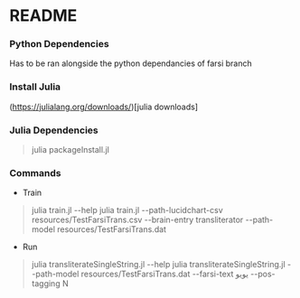 # README

### Python Dependencies
Has to be ran alongside the python dependancies of farsi branch

### Install Julia
(https://julialang.org/downloads/)[julia downloads]

### Julia Dependencies 
> julia packageInstall.jl 


### Commands
* Train
> julia train.jl --help
> julia train.jl --path-lucidchart-csv resources/TestFarsiTrans.csv --brain-entry transliterator  --path-model resources/TestFarsiTrans.dat

* Run 
> julia transliterateSingleString.jl --help
> julia transliterateSingleString.jl --path-model resources/TestFarsiTrans.dat --farsi-text یویو --pos-tagging N

